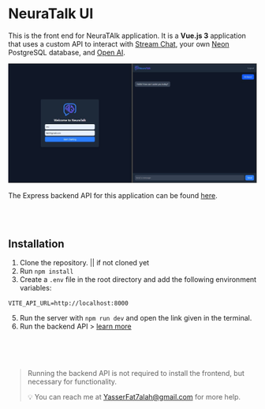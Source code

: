 
# NeuraTalk UI

This is the front end for NeuraTAlk application. It is a **Vue.js 3** application that uses a custom API to interact with [Stream Chat](https://getstream.io), your own [Neon](https://neon.tech) PostgreSQL database, and [Open AI](https://platform.openai.com/).

<img src="./src/assets/screen-ui.jpg" />

The Express backend API for this application can be found [here](https://github.com/YasserFat7alah/NeuraTalk/tree/main/neura-api).

<br/><br/>

## Installation
 
1. Clone the repository. || if not cloned yet
3. Run `npm install`
4. Create a `.env` file in the root directory and add the following environment variables:

```
VITE_API_URL=http://localhost:8000
```

5. Run the server with `npm run dev` and open the link given in the terminal.
6. Run the backend API > [learn more](https://github.com/YasserFat7alah/NeuraTalk/tree/main/neura-api/README.md)

<br/><br/>

  ##
> Running the backend API is not required to install the frontend, but necessary for functionality.
>
>  💡 You can reach me at [YasserFat7alah@gmail.com](mailto:yasserfat7alah@gmail.com) for more help.


